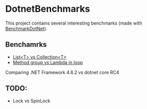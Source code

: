 
# DotnetBenchmarks
This project contains several interesting benchmarks (made with [BenchmarkDotNet](https://github.com/dotnet/BenchmarkDotNet
)).

## Benchamrks
* [List\<T\> vs Collection\<T\>](WhichShouldYouUse/Benchmarks/ListVsCollection/Results.md)  
* [Method group vs Lambda in loop](WhichShouldYouUse/Benchmarks/MethodGroupVsLambda/Results.md)

Comparing .NET Framework 4.6.2 vs dotnet core RC4

## TODO:

* Lock vs SpinLock
<br>
 
